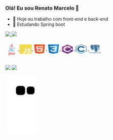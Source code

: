 ### Olá! Eu sou Renato Marcelo 👋

- 🔭 Hoje eu trabalho com front-end e back-end
- 🌱  Estudando Spring boot

<div>
  <a href="https://github.com/jimy189">
  <img height="180em" src="https://github-readme-stats.vercel.app/api?username=jimy189&show_icons=true&theme=dark&include_all_commits=true&count_private=true"/>
  <img height="180em" src="https://github-readme-stats.vercel.app/api/top-langs/?username=jimy189&layout=compact&langs_count=7&theme=dark"/>
</div>

<div style="display: inline_block"><br>
  <img align="center"  height="40" width="40" src="https://github.com/devicons/devicon/blob/master/icons/java/java-original-wordmark.svg">
  <img align="center" alt="Rafa-Js" height="30" width="40" src="https://raw.githubusercontent.com/devicons/devicon/master/icons/javascript/javascript-plain.svg">
  <img align="center"  height="30" width="40" src="https://raw.githubusercontent.com/devicons/devicon/master/icons/html5/html5-original.svg">
  <img align="center"  height="30" width="40" src="https://raw.githubusercontent.com/devicons/devicon/master/icons/css3/css3-original.svg">
  <img align="center"  height="30" width="40" src="https://raw.githubusercontent.com/devicons/devicon/master/icons/csharp/csharp-original.svg">
  <img align="center"  height="30" width="40" src="https://github.com/devicons/devicon/blob/master/icons/c/c-line.svg">
  <img align="center"  height="30" width="40" src="https://github.com/devicons/devicon/blob/master/icons/postgresql/postgresql-plain-wordmark.svg">
</div> 

  ##
 
<div> 
  <a href ="mailto:renatocelo189@gmail.com"><img src="https://img.shields.io/badge/-Gmail-%23333?style=for-the-badge&logo=gmail&logoColor=white" target="_blank"></a>
  <a href="https://www.linkedin.com/in/renato-santos-9223871ab" target="_blank"><img src="https://img.shields.io/badge/-LinkedIn-%230077B5?style=for-the-badge&logo=linkedin&logoColor=white" target="_blank"></a> 
 
  ![Snake animation](https://github.com/rafaballerini/rafaballerini/blob/output/github-contribution-grid-snake.svg)
 
</div>
